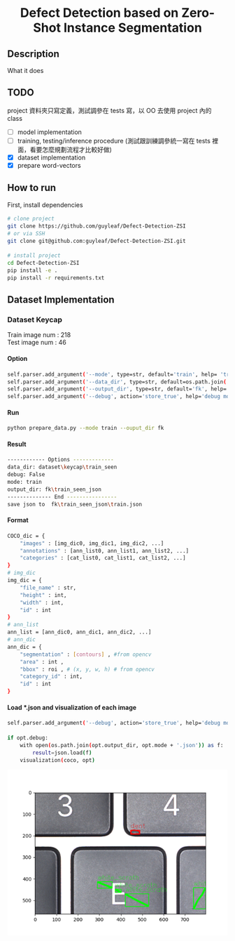 <div align="center">

# Defect Detection based on Zero-Shot Instance Segmentation

</div>

## Description

What it does

## TODO
project 資料夾只寫定義，測試調參在 tests 寫，以 OO 去使用 project 內的 class
* [ ] model implementation
* [ ] training, testing/inference procedure (測試跟訓練調參統一寫在 tests 裡面，看要怎麼規劃流程才比較好做)
* [x] dataset implementation
* [x] prepare word-vectors

## How to run

First, install dependencies

```bash
# clone project
git clone https://github.com/guyleaf/Defect-Detection-ZSI
# or via SSH
git clone git@github.com:guyleaf/Defect-Detection-ZSI.git

# install project
cd Defect-Detection-ZSI
pip install -e .
pip install -r requirements.txt
```
## Dataset Implementation
### Dataset Keycap
Train image num : 218 <br>
Test image num : 46 <br>
#### Option
```bash
self.parser.add_argument('--mode', type=str, default='train', help= 'train or test')
self.parser.add_argument('--data_dir', type=str, default=os.path.join('dataset', 'keycap'), help='dataset folder')
self.parser.add_argument('--output_dir', type=str, default='fk', help='output folder')
self.parser.add_argument('--debug', action='store_true', help='debug mode true or false')
```
#### Run
```bash
python prepare_data.py --mode train --ouput_dir fk 
```
#### Result
```bash
------------ Options -------------
data_dir: dataset\keycap\train_seen
debug: False
mode: train
output_dir: fk\train_seen_json
-------------- End ----------------
save json to  fk\train_seen_json\train.json
```
#### Format
```bash
COCO_dic = {
    "images" : [img_dic0, img_dic1, img_dic2, ...]
    "annotations" : [ann_list0, ann_list1, ann_list2, ...]
    "categories" : [cat_list0, cat_list1, cat_list2, ...]
}
# img_dic
img_dic = {
    "file_name" : str,
    "height" : int,
    "width" : int,
    "id" : int
}
# ann_list
ann_list = [ann_dic0, ann_dic1, ann_dic2, ...]
# ann_dic
ann_dic = {
    "segmentation" : [contours] , #from opencv
    "area" : int ,
    "bbox" : roi , # (x, y, w, h) # from opencv
    "category_id" : int,
    "id" : int
}

```
#### Load *.json and visualization of each image
```bash
self.parser.add_argument('--debug', action='store_true', help='debug mode true or false')

if opt.debug:
    with open(os.path.join(opt.output_dir, opt.mode + '.json')) as f:
        result=json.load(f)
    visualization(coco, opt)
```
![alt text](./scripts/example.png)
